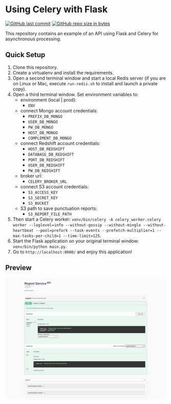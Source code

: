 Using Celery with Flask
=======================

[![GitHub last commit](https://img.shields.io/github/last-commit/andrelbd1/poc_api_flask_celery.svg)](https://github.com/andrelbd1/poc_api_flask_celery) 
[![GitHub repo size in bytes](https://img.shields.io/github/repo-size/andrelbd1/poc_api_flask_celery.svg)](https://github.com/andrelbd1/poc_api_flask_celery) 


This repository contains an example of an API using Flask and Celery for asynchronous processing.

Quick Setup
-----------

1. Clone this repository.
2. Create a virtualenv and install the requirements.
3. Open a second terminal window and start a local Redis server (if you are on Linux or Mac, execute `run-redis.sh` to install and launch a private copy).
4. Open a third terminal window. Set environment variables to:
    - environment (local | prod):
        - `ENV`
    - connect Mongo account credentials:
        - `PREFIX_DB_MONGO`
        - `USER_DB_MONGO`
        - `PW_DB_MONGO`
        - `HOST_DB_MONGO`
        - `COMPLEMENT_DB_MONGO`
    - connect Redshift account credentials:
        - `HOST_DB_REDSHIFT`
        - `DATABASE_DB_REDSHIFT`
        - `PORT_DB_REDSHIFT`
        - `USER_DB_REDSHIFT`
        - `PW_DB_REDSHIFT`
    - broker url:
        - `CELERY_BROKER_URL`
    - connect S3 account credentials:
        - `S3_ACCESS_KEY`
        - `S3_SECRET_KEY`
        - `S3_BUCKET`
    - S3 path to save punctuation reports:
        - `S3_REPORT_FILE_PATH`
5. Then start a Celery worker: `venv/bin/celery -A celery_worker.celery worker --loglevel=info --without-gossip --without-mingle --without-heartbeat --pool=prefork --task-events --prefetch-multiplier=1 --max-tasks-per-child=1 --time-limit=125`.
6. Start the Flask application on your original terminal window: `venv/bin/python main.py`.
7. Go to `http://localhost:8000/` and enjoy this application!

Preview
-----------
![API](frame.png)
